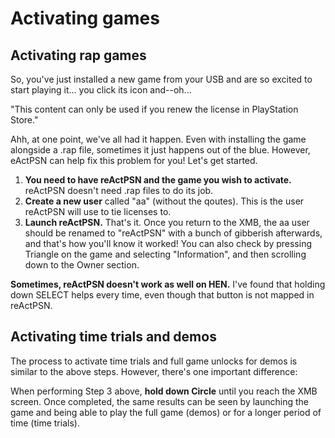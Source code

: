 # Activating games

## Activating rap games

So, you've just installed a new game from your USB and are so excited to start playing it... you click its icon and--oh...

"This content can only be used if you renew the license in PlayStation Store."

Ahh, at one point, we've all had it happen. Even with installing the game alongside a .rap file, sometimes it just happens out of the blue. However, eActPSN can help fix this problem for you! Let's get started.

1. **You need to have reActPSN and the game you wish to activate.** reActPSN doesn't need .rap files to do its job.
2. **Create a new user** called "aa" \(without the qoutes\). This is the user reActPSN will use to tie licenses to.
3. **Launch reActPSN.** That's it. Once you return to the XMB, the aa user should be renamed to "reActPSN" with a bunch of gibberish afterwards, and that's how you'll know it worked! You can also check by pressing Triangle on the game and selecting "Information", and then scrolling down to the Owner section.

**Sometimes, reActPSN doesn't work as well on HEN.** I've found that holding down SELECT helps every time, even though that button is not mapped in reActPSN.

## Activating time trials and demos

The process to activate time trials and full game unlocks for demos is similar to the above steps. However, there's one important difference:

When performing Step 3 above, **hold down Circle** until you reach the XMB screen. Once completed, the same results can be seen by launching the game and being able to play the full game \(demos\) or for a longer period of time \(time trials\).

